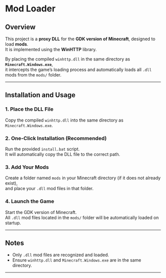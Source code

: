 # Mod Loader

## Overview

This project is a **proxy DLL** for the **GDK version of Minecraft**, designed to load **mods**.  
It is implemented using the **WinHTTP** library.

By placing the compiled `winhttp.dll` in the same directory as **`Minecraft.Windows.exe`**,  
it intercepts the game’s loading process and automatically loads all `.dll` mods from the `mods/` folder.

---

## Installation and Usage

### 1. Place the DLL File

Copy the compiled `winhttp.dll` into the same directory as `Minecraft.Windows.exe`.

### 2. One-Click Installation (Recommended)

Run the provided `install.bat` script.  
It will automatically copy the DLL file to the correct path.

### 3. Add Your Mods

Create a folder named `mods` in your Minecraft directory (if it does not already exist),  
and place your `.dll` mod files in that folder.

### 4. Launch the Game

Start the GDK version of Minecraft.  
All `.dll` mod files located in the `mods/` folder will be automatically loaded on startup.

---

## Notes

- Only `.dll` mod files are recognized and loaded.
- Ensure `winhttp.dll` and `Minecraft.Windows.exe` are in the same directory.

---
